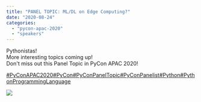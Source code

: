 ```yaml
---
title: "PANEL TOPIC: ML/DL on Edge Computing?"
date: "2020-08-24"
categories:
  - "pycon-apac-2020"
  - "speakers"
---
```


Pythonistas!  
More interesting topics coming up!  
Don't miss out this Panel Topic in PyCon APAC 2020!

[#PyConAPAC2020](https://www.facebook.com/hashtag/pyconapac2020?__eep__=6&__tn__=*NK*F)[#PyCon](https://www.facebook.com/hashtag/pycon?__eep__=6&__tn__=*NK*F)[#PyConPanelTopic](https://www.facebook.com/hashtag/pyconpaneltopic?__eep__=6&__tn__=*NK*F)[#PyConPanelist](https://www.facebook.com/hashtag/pyconpanelist?__eep__=6&__tn__=*NK*F)[#Python](https://www.facebook.com/hashtag/python?__eep__=6&__tn__=*NK*F)[#PythonProgrammingLanguage](https://www.facebook.com/hashtag/pythonprogramminglanguage?__eep__=6&__tn__=*NK*F)

![](/archived-images/117952935_618893022153033_530880117942819472_o.jpg?w=1024)

